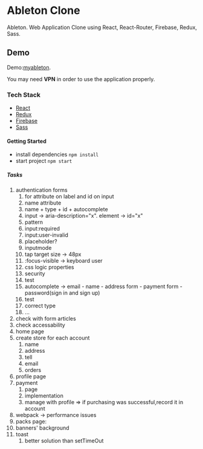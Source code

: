 # Ableton Clone

Ableton. Web Application Clone using React, React-Router, Firebase, Redux, Sass.

## Demo

Demo:[myableton](https://myableton.netlify.app).

You may need **VPN** in order to use the application properly.

### Tech Stack

- [React](https://github.com/facebook/react)
- [Redux](https://github.com/reduxjs/redux)
- [Firebase](https://firebase.google.com/)
- [Sass](https://github.com/sass)

#### Getting Started

- install dependencies `npm install`
- start project `npm start`

##### Tasks

1. authentication forms
   1. for attribute on label and id on input
   2. name attribute
   3. name + type + id + autocomplete
   4. input -> aria-description="x". element -> id="x"
   5. pattern
   6. input:required
   7. input:user-invalid
   8. placeholder?
   9. inputmode
   10. tap target size -> 48px
   11. :focus-visible -> keyboard user
   12. css logic properties
   13. security
   14. test
   15. autocomplete -> email - name - address form - payment form - password(sign in and sign up)
   16. test
   17. correct type
   18. ...
2. check with form articles
3. check accessability
4. home page
5. create store for each account
   1. name
   2. address
   3. tell
   4. email
   5. orders
6. profile page
7. payment
   1. page
   2. implementation
   3. manage with profile => if purchasing was successful,record it in account
8. webpack -> performance issues
9. packs page:
10. banners' background
11. toast
    1. better solution than setTimeOut
